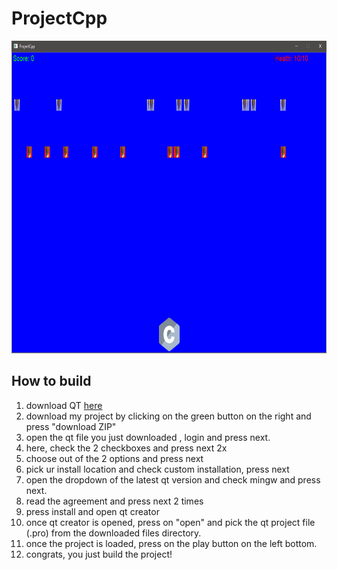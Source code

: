 # ProjectCpp

<img width="700" height="500" src="Images/gameCpp.PNG">

## How to build

 1) download QT [here](https://www.qt.io/download-qt-installer) <br/>
 2) download my project by clicking on the green button on the right and press "download ZIP"<br/>
 3) open the qt file you just downloaded , login and press next. <br/>
 4) here, check the 2 checkboxes and press next 2x <br/>
 5) choose out of the 2 options and press next <br/>
 6) pick ur install location and check custom installation, press next <br/>
 7) open the dropdown of the latest qt version and check mingw and press next. <br/>
 8) read the agreement and press next 2 times <br/>
 9) press install and open qt creator <br/>
 10) once qt creator is opened, press on "open" and pick the qt project file (.pro) from the downloaded files directory. <br/>
 11) once the project is loaded, press on the play button on the left bottom. <br/>
 12) congrats, you just build the project! <br/>
